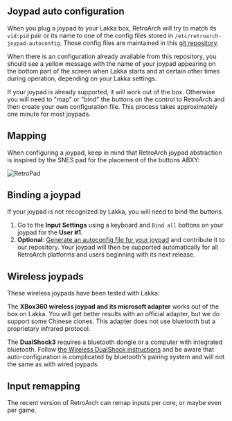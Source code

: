 ## Joypad auto configuration

When you plug a joypad to your Lakka box, RetroArch will try to match its `vid:pid` pair or its name to one of the config files stored in `/etc/retroarch-joypad-autoconfig`. Those config files are maintained in this [git repository](https://github.com/libretro/retroarch-joypad-autoconfig/tree/master/udev).

When there is an configuration already available from this repository, you should see a yellow message with the name of your joypad appearing on the bottom part of the screen when Lakka starts and at certain other times during operation, depending on your Lakka settings.

If your joypad is already supported, it will work out of the box. Otherwise you will need to "map" or "bind" the buttons on the control to RetroArch and then create your own configuration file. This process takes approximately one minute for most joypads.

## Mapping

When configuring a joypad, keep in mind that RetroArch joypad abstraction is inspired by the SNES pad for the placement of the buttons ABXY:

![RetroPad](http://wiki.libretro.com/images/6/68/Retropad_360pad.png)

## Binding a joypad

If your joypad is not recognized by Lakka, you will need to bind the buttons.

1. Go to the **Input Settings** using a keyboard and `Bind all` bottons on your joypad for the **User #1**.
2. **Optional**: [Generate an autoconfig file for your joypad](Contributing-your-joypad-config) and contribute it to our repository. Your joypad will then be supported automatically for all RetroArch platforms and users beginning with its next release.

## Wireless joypads

These wireless joypads have been tested with Lakka:

The **XBox360 wireless joypad and its microsoft adapter** works out of the box on Lakka. You will get better results with an official adapter, but we do support some Chinese clones. This adapter does not use bluetooth but a proprietary infrared protocol.

The **DualShock3** requires a bluetooth dongle or a computer with integrated bluetooth. Follow [the Wireless DualShock instructions](Wireless-Dualshock) and be aware that auto-configuration is complicated by bluetooth's pairing system and will not the same as with wired joypads.

## Input remapping

The recent version of RetroArch can remap inputs per core, or maybe even per game.